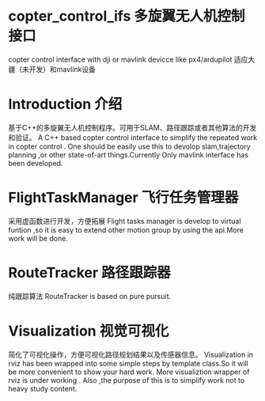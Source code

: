 # copter_control_ifs 多旋翼无人机控制接口

copter control interface with dji or mavlink devicce like px4/ardupilot
适应大疆（未开发）和mavlink设备

# Introduction 介绍

基于C++的多旋翼无人机控制程序。可用于SLAM、路径跟踪或者其他算法的开发和验证。
A C++ based copter control interface to simplify the repeated work in copter control . One should be easily use this to devolop slam,trajectory planning ,or other state-of-art things.Currently Only mavlink interface has been developed.


# FlightTaskManager 飞行任务管理器

采用虚函数进行开发，方便拓展
Flight tasks manager is develop to virtual funtion ,so it is easy to extend other motion group by using the api.More work will be done.

# RouteTracker 路径跟踪器

纯跟踪算法
RouteTracker is based on pure pursuit.

# Visualization 视觉可视化

简化了可视化操作，方便可视化路径规划结果以及传感器信息。
Visualization in rviz has been wrapped into some simple steps by template class.So it will be more convenient to show your hard work.
More visualiztion wrapper of rviz  is under working . Also ,the purpose of this is to simplify work not to heavy study content.


